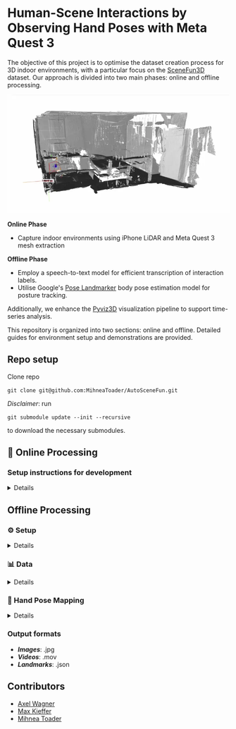 # Human-Scene Interactions by Observing Hand Poses with Meta Quest 3

The objective of this project is to optimise the dataset creation process for 3D indoor environments, with a particular focus on the [SceneFun3D](https://scenefun3d.github.io) dataset. Our approach is divided into two main phases: online and offline processing. 

![Project Overview](docs/Bedroom%201%20Walkaround.webp)

**Online Phase**
* Capture indoor environments using iPhone LiDAR and Meta Quest 3 mesh extraction

**Offline Phase**
* Employ a speech-to-text model for efficient transcription of interaction labels.
* Utilise Google's [Pose Landmarker](https://ai.google.dev/edge/mediapipe/solutions/vision/pose_landmarker) body pose estimation model for posture tracking.

Additionally, we enhance the [Pyviz3D](https://github.com/francisengelmann/PyViz3D) visualization pipeline to support time-series analysis.

This repository is organized into two sections: online and offline. Detailed guides for environment setup and demonstrations are provided.

## Repo setup
Clone repo
```
git clone git@github.com:MihneaToader/AutoSceneFun.git
```
*Disclaimer*: run 
```
git submodule update --init --recursive
```
to download the necessary submodules.

## :goggles: Online Processing

### Setup instructions for development

<details>

### Prerequisite software
[Unity 2022.3.23f1](https://unity.com/download)\
[Meta Quest Developer Hub](https://developer.oculus.com/meta-quest-developer-hub/)\
[SideQuest](https://sidequestvr.com/setup-howto)\
[Oculus App](https://developer.oculus.com/documentation/unity/unity-link/) (only for Windows)

### Setup
For a visual guide, follow Black Whale Studio's [Get Started with Meta Quest Development in Unity](https://www.youtube.com/watch?v=BU9LYKM2TDc).\
Additionally, in the Oculus App, in the Beta tab of the Settings, toggle "Developer Runtime Features" and then enable Passthrough, Point Cloud and Spatial Data. For ease of development, try to setup the Oculus Link if you're using Windows. It allows for quick debugging without having to build every time. Open the unity folder as a new Unity project.

### File structure
For the sake of privacy, room scans are not included in this repository. Scans can be made with [3DScanner app](https://3dscannerapp.com/) an iPhone app which allows capturing LiDAR scans. Place the scan in the Assets\Scans folder and you're ready to use them. Click on the SampleScene in the Scenes folder. Now replace the textured_output in the scene view with your scan. Take the default element of the scan in the scene view and drag it to AlignementRecorder-> Aligned Object element and NewMeshAlignment->Source Mesh Object element.
**Make sure that your scan prefab has read/write enabled else Unity will not be able to accesse the scan and perform transformations!**

### Building and running
If you've done everything right, you should be able to go to File > Build Settings,set platform to Android and set the build target to the Oculus 3 device and hit Build and Run. 

### Recording data
The app starts to aligne the scan and then will transition to passtrough and hand, head data and audio will be recorded. Once the app is exited all datasets are saved with timestamp and identifier names. Using the SideQuest app the recorded data can be found in Android/data/app_name/files.

</details>

## Offline Processing

### :gear: Setup

<details>

***Disclaimer***: Streaming is not supported

Navigate to the offlineProcessing folder `cd offlineProcessing`

*MacOS* and *Linux*

Run the setup-file to setup the environment with the necessary dependencies and download models.

```
bash setup.sh
```

*Windows*

Run the setup-file to setup the environment with the necessary dependencies and download models.

Run the bat file twice as conda create exits the first time eventhough running correctly 
```
setup.bat
```
#### Additional Useful Flags

* `--model` : only download a specific model. Valid options: 'lite', 'full', or 'heavy'

#### Manual Setup
*MacOS* and  *Linux*
<details>

Run
```
conda env create -f environment.yml
conda activate 3dv
conda install open3d
python -m pip install git+https://github.com/m-bain/whisperx.git
```

Download the desired body pose estimation network:
* [Lite](https://storage.googleapis.com/mediapipe-models/pose_landmarker/pose_landmarker_lite/float16/latest/pose_landmarker_lite.task)
* [Full](https://storage.googleapis.com/mediapipe-models/pose_landmarker/pose_landmarker_full/float16/latest/pose_landmarker_full.task)
* [Heavy](https://storage.googleapis.com/mediapipe-models/pose_landmarker/pose_landmarker_heavy/float16/latest/pose_landmarker_heavy.task)

Place the model(s) into the `offlineProcessing/models` folder

</details>

*Windows*
<details>

Run
```
conda env create -f windows_environment.yml
conda activate 3dv
python -m pip install git+https://github.com/m-bain/whisperx.git
```

Download the desired body pose estimation network:
* [Lite](https://storage.googleapis.com/mediapipe-models/pose_landmarker/pose_landmarker_lite/float16/latest/pose_landmarker_lite.task)
* [Full](https://storage.googleapis.com/mediapipe-models/pose_landmarker/pose_landmarker_full/float16/latest/pose_landmarker_full.task)
* [Heavy](https://storage.googleapis.com/mediapipe-models/pose_landmarker/pose_landmarker_heavy/float16/latest/pose_landmarker_heavy.task)

Place the model(s) into the `offlineProcessing/models` folder

</details>

</details>

### :bar_chart: Data

<details>

For each recording, create a new folder within the `data` directory. An example scene can be found [here](https://polybox.ethz.ch/index.php/s/4XrXz0gl9Ev5C8Q). Please move this example to `data/example`. The folder has to be moved not copied as copying changes the folder creation time.

The data must adhere to specific naming conventions:
* Camera positions must include `camera` and `position` in the name.
* Left-hand recordings must include `left` and `hand` in the name.
* Right-hand recordings must include `right` and `hand` in the name.

#### Supported Formats
* **Images**: `.jpg`
* **Videos**: `.mp4`, `.mov` (predominantly using `.mov`)
* **Meta Quest Recordings**: `.json`
* **Room Mesh and Texture**: `.obj`

</details>

### :raised_hands: Hand Pose Mapping

<details>

Utilize `hand_pose_mapping.py` to map body pose recordings to recorded Meta Quest hand poses.

*Disclaimer*: Running the visualization requires adding the PyVis path to the system path. When running the code for the first time, a warning will appear, providing the necessary command to execute.

### Instructions

1. **Run the entire pipeline of body pose extraction, mapping, and visualization**:
    ```
    python hand_pose_mapping.py -d path/to/data/folder --visualise
    ```

2. **Run the pipeline without video processing** (i.e., work with already processed video and visualize):
    ```
    python hand_pose_mapping.py -d path/to/data/folder --visualise -npre --preprocessed_data path/to/already/processed/data
    ```

3. **Run the pipeline without postprocessing** (does not convert data back into Unity format; postprocessing is required for visualization):
    ```
    python hand_pose_mapping.py -d path/to/data/folder -npost
    ```

#### Additional Useful Flags

* `--session_name`: Specifies the name of the output session. The default is the current time in seconds.
* `--mode`: Determines the input type for generating body poses, either from an image or video. Default: Video.
* `--fps`: Synchronizes all data to the specified frames per second (see disclaimer below).
* `--model`: Selects the Pose Landmarker model by providing the relative path.
* `--debug`: Enables debug mode, which outputs all landmarks and the provided media file with annotations (media file output only works for photos).
* `--delta`: Sets the time difference threshold in milliseconds for body pose hand mapping.
* `--audio_transcribe_keyword`:If used will use keyword transcription. 
* `--keyword_transcribe_mode`:If --audio_transcribe_keyword is used sets the start and stop keywords.

*FPS*: Data is synchronized based on the timestamps from the Meta Quest (usually lower than the video fps). If the fps is lower than the provided Quest frames, this may result in data lag.

</details>

### Output formats

* ***Images***: .jpg
* ***Videos***: .mov
* ***Landmarks***: .json

</details>

## Contributors

- [Axel Wagner](https://github.com/Axel2017)
- [Max Kieffer](https://github.com/mkiefferus)
- [Mihnea Toader](https://github.com/MihneaToader)